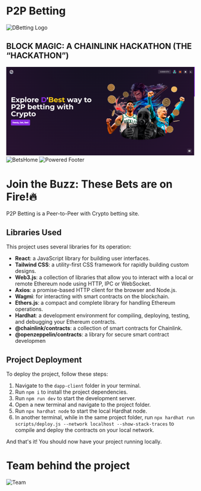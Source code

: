 # P2P Betting
![DBetting Logo](./dapp-client/src/assets/LogoBetting.ico)

## BLOCK MAGIC: A CHAINLINK HACKATHON (THE “HACKATHON”)
![DBetting Landing](./dapp-client/src/assets/landing.png)
![BetsHome](https://github.com/martinllobell/dapp/assets/105290418/a594e843-4a4c-4391-989f-b4ebc6a1d084)
![Powered Footer](https://github.com/martinllobell/dapp/assets/105290418/5077c350-2398-4dd1-b977-f606f9c32572)


# Join the Buzz: These Bets are on Fire!🔥
P2P Betting is a Peer-to-Peer with Crypto betting site.

## Libraries Used
This project uses several libraries for its operation:

- **React**: a JavaScript library for building user interfaces.
- **Tailwind CSS**: a utility-first CSS framework for rapidly building custom designs.
- **Web3.js**: a collection of libraries that allow you to interact with a local or remote Ethereum node using HTTP, IPC or WebSocket.
- **Axios**: a promise-based HTTP client for the browser and Node.js.
- **Wagmi**: for interacting with smart contracts on the blockchain.
- **Ethers.js**: a compact and complete library for handling Ethereum operations.
- **Hardhat**: a development environment for compiling, deploying, testing, and debugging your Ethereum contracts.
- **@chainlink/contracts**: a collection of smart contracts for Chainlink.
- **@openzeppelin/contracts**: a library for secure smart contract developmen

## Project Deployment
To deploy the project, follow these steps:

1. Navigate to the `dapp-client` folder in your terminal.
2. Run `npm i` to install the project dependencies.
3. Run `npm run dev` to start the development server.
4. Open a new terminal and navigate to the project folder.
5. Run `npx hardhat node` to start the local Hardhat node.
6. In another terminal, while in the same project folder, run `npx hardhat run scripts/deploy.js --network localhost --show-stack-traces` to compile and deploy the contracts on your local network.

And that's it! You should now have your project running locally.

# Team behind the project
![Team](https://github.com/martinllobell/dapp/assets/105290418/df85e803-85b4-4688-bcfe-640d68589c16)


